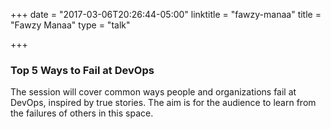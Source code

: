 +++
date = "2017-03-06T20:26:44-05:00"
linktitle = "fawzy-manaa"
title = "Fawzy Manaa"
type = "talk"

+++

<div class="span-15  ">
  <div class="span-15  last ">
  <h3>Top 5 Ways to Fail at DevOps</h3>

<p>The session will cover common ways people and organizations fail at DevOps, inspired by true stories. The aim is for the audience to learn from the failures of others in this space.</p>

  </div>
</div>

